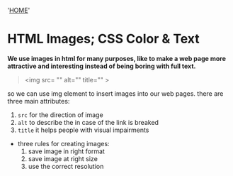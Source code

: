 '[HOME](../README.md)'<br/>

# HTML Images; CSS Color & Text

**We use images in html for many purposes, like to make a web page more attractive and interesting instead of being boring with full text.**

> \<img src= \"\"    alt=\"\"  title=\"\" \>

so we can use img element to insert images into our web pages.
there are three main attributes:
  1. `src` for the direction of image
  2. `alt` to describe the in case of the link is breaked
  3. `title` it helps people with visual impairments

* three rules for creating images:
    1. save image in right format
    2. save image at right size
    3. use the correct resolution
    


